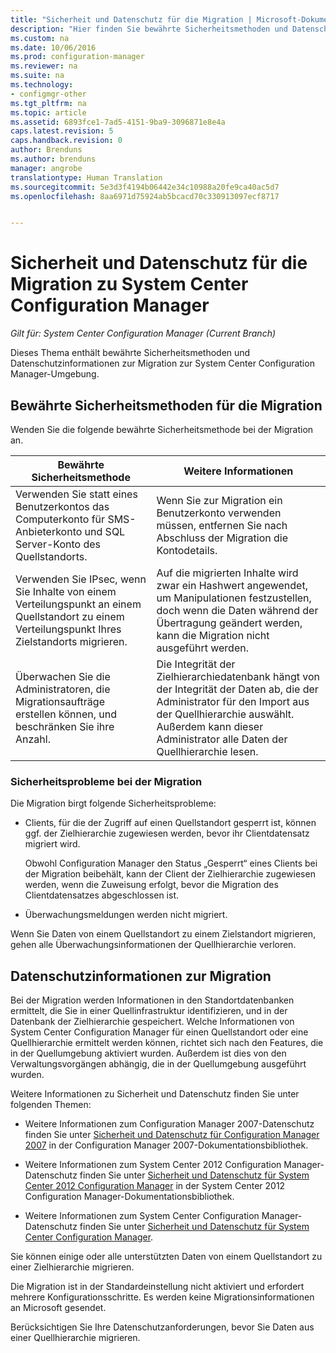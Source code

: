 ```yaml
---
title: "Sicherheit und Datenschutz für die Migration | Microsoft-Dokumentation"
description: "Hier finden Sie bewährte Sicherheitsmethoden und Datenschutzinformationen für die Migration zur System Center Configuration Manager-Umgebung."
ms.custom: na
ms.date: 10/06/2016
ms.prod: configuration-manager
ms.reviewer: na
ms.suite: na
ms.technology:
- configmgr-other
ms.tgt_pltfrm: na
ms.topic: article
ms.assetid: 6893fce1-7ad5-4151-9ba9-3096871e8e4a
caps.latest.revision: 5
caps.handback.revision: 0
author: Brenduns
ms.author: brenduns
manager: angrobe
translationtype: Human Translation
ms.sourcegitcommit: 5e3d3f4194b06442e34c10988a20fe9ca40ac5d7
ms.openlocfilehash: 8aa6971d75924ab5bcacd70c330913097ecf8717


---
```

# <a name="security-and-privacy-for-migration-to-system-center-configuration-manager"></a>Sicherheit und Datenschutz für die Migration zu System Center Configuration Manager

*Gilt für: System Center Configuration Manager (Current Branch)*

Dieses Thema enthält bewährte Sicherheitsmethoden und Datenschutzinformationen zur Migration zur System Center Configuration Manager-Umgebung.  

## <a name="security-best-practices-for-migration"></a>Bewährte Sicherheitsmethoden für die Migration  
 Wenden Sie die folgende bewährte Sicherheitsmethode bei der Migration an.  

|Bewährte Sicherheitsmethode|Weitere Informationen|  
|----------------------------|----------------------|  
|Verwenden Sie statt eines Benutzerkontos das Computerkonto für SMS-Anbieterkonto und SQL Server-Konto des Quellstandorts.|Wenn Sie zur Migration ein Benutzerkonto verwenden müssen, entfernen Sie nach Abschluss der Migration die Kontodetails.|  
|Verwenden Sie IPsec, wenn Sie Inhalte von einem Verteilungspunkt an einem Quellstandort zu einem Verteilungspunkt Ihres Zielstandorts migrieren.|Auf die migrierten Inhalte wird zwar ein Hashwert angewendet, um Manipulationen festzustellen, doch wenn die Daten während der Übertragung geändert werden, kann die Migration nicht ausgeführt werden.|  
|Überwachen Sie die Administratoren, die Migrationsaufträge erstellen können, und beschränken Sie ihre Anzahl.|Die Integrität der Zielhierarchiedatenbank hängt von der Integrität der Daten ab, die der Administrator für den Import aus der Quellhierarchie auswählt. Außerdem kann dieser Administrator alle Daten der Quellhierarchie lesen.|  

### <a name="security-issues-for-migration"></a>Sicherheitsprobleme bei der Migration  
Die Migration birgt folgende Sicherheitsprobleme:  

-   Clients, für die der Zugriff auf einen Quellstandort gesperrt ist, können ggf. der Zielhierarchie zugewiesen werden, bevor ihr Clientdatensatz migriert wird.  

     Obwohl Configuration Manager den Status „Gesperrt“ eines Clients bei der Migration beibehält, kann der Client der Zielhierarchie zugewiesen werden, wenn die Zuweisung erfolgt, bevor die Migration des Clientdatensatzes abgeschlossen ist.  

-   Überwachungsmeldungen werden nicht migriert.  

Wenn Sie Daten von einem Quellstandort zu einem Zielstandort migrieren, gehen alle Überwachungsinformationen der Quellhierarchie verloren.  

## <a name="privacy-information-for-migration"></a>Datenschutzinformationen zur Migration  
 Bei der Migration werden Informationen in den Standortdatenbanken ermittelt, die Sie in einer Quellinfrastruktur identifizieren, und in der Datenbank der Zielhierarchie gespeichert. Welche Informationen von System Center Configuration Manager für einen Quellstandort oder eine Quellhierarchie ermittelt werden können, richtet sich nach den Features, die in der Quellumgebung aktiviert wurden. Außerdem ist dies von den Verwaltungsvorgängen abhängig, die in der Quellumgebung ausgeführt wurden.  

 Weitere Informationen zu Sicherheit und Datenschutz finden Sie unter folgenden Themen:  

-   Weitere Informationen zum Configuration Manager 2007-Datenschutz finden Sie unter [Sicherheit und Datenschutz für Configuration Manager 2007](http://go.microsoft.com/fwlink/p/?LinkId=216450) in der Configuration Manager 2007-Dokumentationsbibliothek.  

-   Weitere Informationen zum System Center 2012 Configuration Manager-Datenschutz finden Sie unter [Sicherheit und Datenschutz für System Center 2012 Configuration Manager](https://technet.microsoft.com/library/gg682033.aspx) in der System Center 2012 Configuration Manager-Dokumentationsbibliothek.  

-   Weitere Informationen zum System Center Configuration Manager-Datenschutz finden Sie unter [Sicherheit und Datenschutz für System Center Configuration Manager](../../core/plan-design/security/security-and-privacy.md).  

Sie können einige oder alle unterstützten Daten von einem Quellstandort zu einer Zielhierarchie migrieren.  

Die Migration ist in der Standardeinstellung nicht aktiviert und erfordert mehrere Konfigurationsschritte. Es werden keine Migrationsinformationen an Microsoft gesendet.  

Berücksichtigen Sie Ihre Datenschutzanforderungen, bevor Sie Daten aus einer Quellhierarchie migrieren.  



<!--HONumber=Dec16_HO3-->


